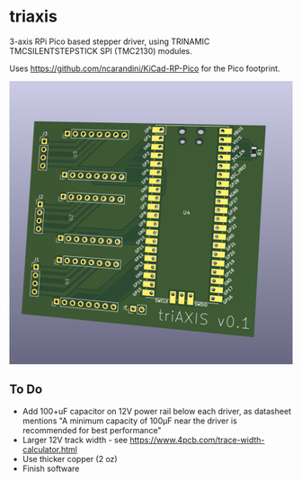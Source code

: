 # triaxis

3-axis RPi Pico based stepper driver, using TRINAMIC TMCSILENTSTEPSTICK SPI (TMC2130) modules.

Uses https://github.com/ncarandini/KiCad-RP-Pico for the Pico footprint.

![3d Render](images/pcb.png)

## To Do

* Add 100+uF capacitor on 12V power rail below each driver, as datasheet mentions "A minimum capacity of 100µF near the driver is recommended for best performance"
* Larger 12V track width - see https://www.4pcb.com/trace-width-calculator.html
* Use thicker copper (2 oz)
* Finish software
